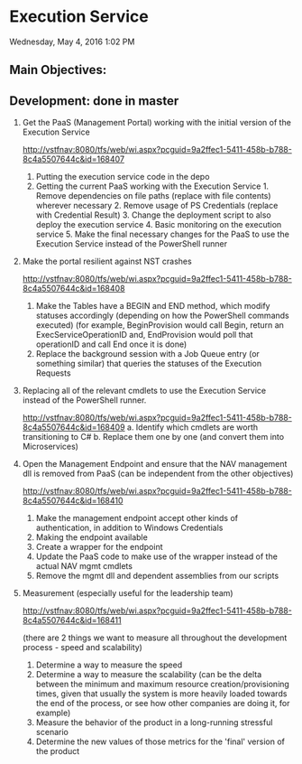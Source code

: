 # Execution Service
Wednesday, May 4, 2016
1:02 PM

## Main Objectives:

## Development: done in master

1.	Get the PaaS (Management Portal) working with the initial version of the Execution Service

    [http://vstfnav:8080/tfs/web/wi.aspx?pcguid=9a2ffec1-5411-458b-b788-8c4a5507644c&id=168407](http://vstfnav:8080/tfs/web/wi.aspx?pcguid=9a2ffec1-5411-458b-b788-8c4a5507644c&id=168407)

    1.  Putting the execution service code in the depo
    2.  Getting the current PaaS working with the Execution Service
            1.	Remove dependencies on file paths (replace with file contents) wherever necessary
            2.	Remove usage of PS Credentials (replace with Credential Result)
            3. 	Change the deployment script to also deploy the execution service
            4.  Basic monitoring on the execution service
            5.  Make the final necessary changes for the PaaS to use the Execution Service instead of the PowerShell runner

2.	Make the portal resilient against NST crashes

    [http://vstfnav:8080/tfs/web/wi.aspx?pcguid=9a2ffec1-5411-458b-b788-8c4a5507644c&id=168408](http://vstfnav:8080/tfs/web/wi.aspx?pcguid=9a2ffec1-5411-458b-b788-8c4a5507644c&id=168408)
    1.  Make the Tables have a BEGIN and END method, which modify statuses accordingly (depending on how the PowerShell commands executed) (for example, BeginProvision would call Begin, return an ExecServiceOperationID and, EndProvision would poll that operationID and call End once it is done)
    2.  Replace the background session with a Job Queue entry (or something similar) that queries the statuses of the Execution Requests

3.	Replacing all of the relevant cmdlets to use the Execution Service instead of the PowerShell runner.

    [http://vstfnav:8080/tfs/web/wi.aspx?pcguid=9a2ffec1-5411-458b-b788-8c4a5507644c&id=168409](http://vstfnav:8080/tfs/web/wi.aspx?pcguid=9a2ffec1-5411-458b-b788-8c4a5507644c&id=168409)
    a.	Identify which cmdlets are worth transitioning to C#
    b.	Replace them one by one (and convert them into Microservices)

4.	Open the Management Endpoint and ensure that the NAV management dll is removed from PaaS (can be independent from the other objectives)

    [http://vstfnav:8080/tfs/web/wi.aspx?pcguid=9a2ffec1-5411-458b-b788-8c4a5507644c&id=168410](http://vstfnav:8080/tfs/web/wi.aspx?pcguid=9a2ffec1-5411-458b-b788-8c4a5507644c&id=168410)
    1.	Make the management endpoint accept other kinds of authentication, in addition to Windows Credentials
    2.	Making the endpoint available
    3.	Create a wrapper for the endpoint
    4.	Update the PaaS code to make use of the wrapper instead of the actual NAV mgmt cmdlets
    5.	Remove the mgmt dll and dependent assemblies from our scripts

5.	Measurement (especially useful for the leadership team)

    [http://vstfnav:8080/tfs/web/wi.aspx?pcguid=9a2ffec1-5411-458b-b788-8c4a5507644c&id=168411](http://vstfnav:8080/tfs/web/wi.aspx?pcguid=9a2ffec1-5411-458b-b788-8c4a5507644c&id=168411)
    
    (there are 2 things we want to measure all throughout the development process - speed and scalability)
    1.	Determine a way to measure the speed
    2. 	Determine a way to measure the scalability (can be the delta between the minimum and maximum resource creation/provisioning times, given that usually the system is more heavily loaded towards the end of the process, or see how other companies are doing it, for example)
    3.	Measure the behavior of the product in a long-running stressful scenario
    4.	Determine the new values of those metrics for the 'final' version of the product
